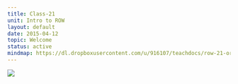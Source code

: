 ```yaml
---
title: Class-21
unit: Intro to ROW
layout: default
date: 2015-04-12
topic: Welcome
status: active
mindmap: https://dl.dropboxusercontent.com/u/916107/teachdocs/row-21-ordo.png
---
```


![](https://dl.dropboxusercontent.com/u/916107/teachdocs/row-21-ordo.png)
